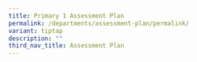 ```yaml
---
title: Primary 1 Assessment Plan
permalink: /departments/assessment-plan/permalink/
variant: tiptap
description: ""
third_nav_title: Assessment Plan
---
```

